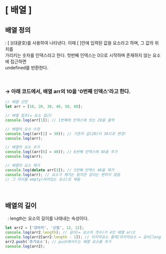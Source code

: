 # [ 배열 ]

## 배열 정의

: \[ \](대괄호)를 사용하여 나타낸다. 이때 \[ \]안에 입력된 값을 요소라고 하며, 그 값의 위치를  
가리키는 숫자를 인덱스라고 한다. 첫번째 인덱스는 0으로 시작하며 존재하지 않는 요소에 접근하면  
undefined를 반환한다.

<br>

### → 아래 코드에서, 배열 arr의 10을 '0번째 인덱스'라고 한다.

```javascript
// 배열 선언
let arr = [10, 20, 30, 40, 50, 60];

// 배열 참조(= 요소 접근)
console.log(arr[1]); // 1번째에 인덱스에 있는 20을 출력

// 배열의 요소 수정
console.log((arr[1] = 30)); // 기존의 값(20)이 30으로 변경!
console.log(arr);

// 배열의 요소 추가
console.log((arr[6] = 40)); // 6번째 인덱스에 40을 추가
console.log(arr);

// 배열의 요소 제거
console.log(delete arr[3]); // 3번째 인덱스 40을 제거
console.log(arr); // 요소가 제거는 됬지만 길이는 변하지 않음
// 그 자리를 empty(비어있는 요소)로 채움
```

<br>

## 배열의 길이

&nbsp; : length는 요소의 길이를 나태내는 속성이다.

```javascript
let arr2 = ['강아지', '신발', 12, 22];
console.log(arr2.length); // 길이(= 요소의 갯수)가 4인 배열 arr2
console.log(arr2[arr2.length - 1]); // 마지막요소 출력[마지막요소 = 길이(length) - 1]
arr2.push('추가요소'); // push메서드는 배열 요소를 추가
console.log(arr2);
```
